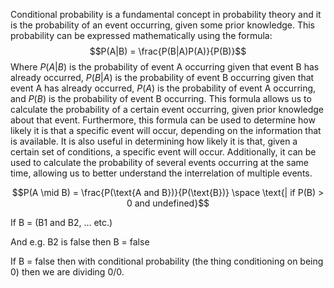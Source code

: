 ---
---

Conditional probability is a fundamental concept in probability theory and it is the probability of an event occurring, given some prior knowledge. This probability can be expressed mathematically using the formula: $$P(A|B) = \frac{P(B|A)P(A)}{P(B)}$$ Where $P(A|B)$ is the probability of event A occurring given that event B has already occurred, $P(B|A)$ is the probability of event B occurring given that event A has already occurred, $P(A)$ is the probability of event A occurring, and $P(B)$ is the probability of event B occurring. This formula allows us to calculate the probability of a certain event occurring, given prior knowledge about that event. Furthermore, this formula can be used to determine how likely it is that a specific event will occur, depending on the information that is available. It is also useful in determining how likely it is that, given a certain set of conditions, a specific event will occur. Additionally, it can be used to calculate the probability of several events occurring at the same time, allowing us to better understand the interrelation of multiple events.

$$P(A \mid B) = \frac{P(\text{A and B})}{P(\text{B})} \space \text{| if P(B) > 0 and undefined}$$

If B = (B1 and B2, ... etc.)

And e.g. B2 is false then B = false

If B = false then with conditional probability (the thing conditioning on being 0) then we are dividing 0/0.
